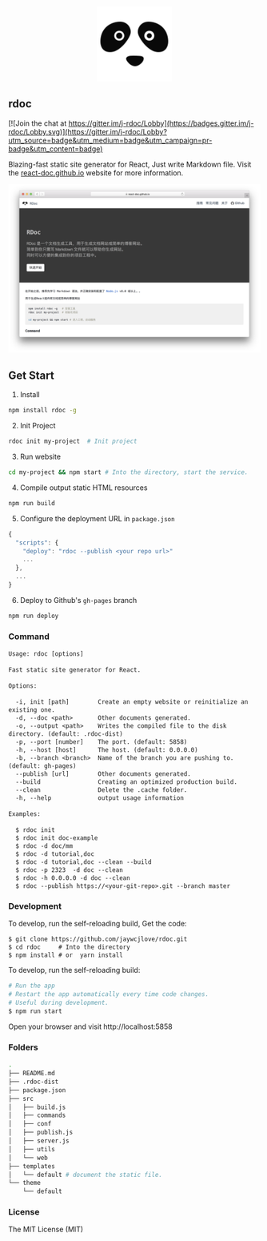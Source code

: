 <p align="center">
  <a href="https://react-doc.github.io">
    <img width="150" src="theme/default/rdoc.logo.svg?sanitize=true">
  </a>
</p>

rdoc
---

[![Join the chat at https://gitter.im/j-rdoc/Lobby](https://badges.gitter.im/j-rdoc/Lobby.svg)](https://gitter.im/j-rdoc/Lobby?utm_source=badge&utm_medium=badge&utm_campaign=pr-badge&utm_content=badge)

Blazing-fast static site generator for React, Just write Markdown file. Visit the [react-doc.github.io](https://react-doc.github.io) website for more information.

<div align="center">
  <img src="./rdoc.png"> 
</div>

## Get Start

1. Install

```bash
npm install rdoc -g
```

2. Init Project

```bash
rdoc init my-project  # Init project
```

3. Run website

```bash
cd my-project && npm start # Into the directory, start the service.
```

4. Compile output static HTML resources

```bash
npm run build
```

5. Configure the deployment URL in `package.json`

```js
{
  "scripts": {
    "deploy": "rdoc --publish <your repo url>"
    ...
  },
  ...
}
```

6. Deploy to Github's `gh-pages` branch

```bash
npm run deploy
```

### Command

```shell
Usage: rdoc [options]

Fast static site generator for React.

Options:

  -i, init [path]        Create an empty website or reinitialize an existing one.
  -d, --doc <path>       Other documents generated.
  -o, --output <path>    Writes the compiled file to the disk directory. (default: .rdoc-dist)
  -p, --port [number]    The port. (default: 5858)
  -h, --host [host]      The host. (default: 0.0.0.0)
  -b, --branch <branch>  Name of the branch you are pushing to. (default: gh-pages)
  --publish [url]        Other documents generated.
  --build                Creating an optimized production build.
  --clean                Delete the .cache folder.
  -h, --help             output usage information

Examples:

  $ rdoc init
  $ rdoc init doc-example
  $ rdoc -d doc/mm
  $ rdoc -d tutorial,doc
  $ rdoc -d tutorial,doc --clean --build
  $ rdoc -p 2323  -d doc --clean
  $ rdoc -h 0.0.0.0 -d doc --clean
  $ rdoc --publish https://<your-git-repo>.git --branch master
```
### Development

To develop, run the self-reloading build, Get the code:

```shell
$ git clone https://github.com/jaywcjlove/rdoc.git
$ cd rdoc     # Into the directory
$ npm install # or  yarn install
```

To develop, run the self-reloading build:

```bash
# Run the app
# Restart the app automatically every time code changes. 
# Useful during development.
$ npm run start
```

Open your browser and visit http://localhost:5858

### Folders

```bash
.
├── README.md
├── .rdoc-dist
├── package.json
├── src
│   ├── build.js
│   ├── commands
│   ├── conf
│   ├── publish.js
│   ├── server.js
│   ├── utils
│   └── web
├── templates
│   └── default # document the static file.
└── theme
    └── default
```

### License

The MIT License (MIT)

